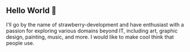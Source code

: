 ## Hello World 👋

I'll go by the name of strawberry-development and have enthusiast with a passion for exploring various domains beyond IT, including art, graphic design, painting, music, and more.
I would like to make cool think that people use.
